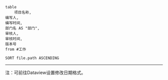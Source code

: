 ```dataview
table 
	项目名称,
编写人,
编写时间,
部门名 AS "部门",
审核人,
审核时间,
版本号
from #工作

SORT file.path ASCENDING
```

---
注：可前往Dataview设置修改日期格式。